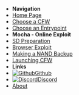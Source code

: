 - **Navigation**
- [Home Page](user-guide/introduction)
- [Choose a CFW](user-guide/cfw-choice)
- [Choose an Entrypoint](user-guide/mocha/entrypoint-choice)
- **Mocha - Online Exploit**
- [SD Preparation](user-guide/mocha/online-exploit/sd-preparation)
- [Browser Exploit](user-guide/mocha/online-exploit/browser-exploit)
- [Making a NAND Backup](user-guide/online-exploit/mocha/nand-backup)
- [Launching CFW](user-guide/mocha/online-exploit/launching-cfw)
- **Links**
- [![Github](https://icongram.jgog.in/simple/github.svg?color=808080&size=16)Github](https://github.com//huhenU/WiiUGuide)
- [![Discord](https://icongram.jgog.in/simple/discord.svg?colored&size=16)Discord](https://discord.gg/C29hYvh)
- [About](extras/about)